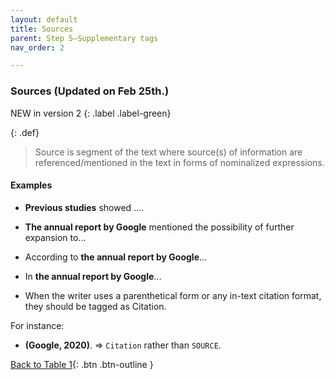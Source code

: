 ```yaml
---
layout: default
title: Sources
parent: Step 5–Supplementary tags
nav_order: 2

---
```


### Sources (Updated on Feb 25th.)

NEW in version 2
{: .label .label-green}

{: .def}
> Source is segment of the text where source(s) of information are referenced/mentioned in the text in forms of nominalized expressions. 


#### Examples
- **Previous studies** showed ....
- **The annual report by Google** mentioned the possibility of further expansion to...
- According to **the annual report by Google**...
- In **the annual report by Google**...


- When the writer uses a parenthetical form or any in-text citation format, they should be tagged as Citation.

For instance:
- **(Google, 2020)**. => `Citation` rather than `SOURCE`.



[Back to Table 1](index.md#table-1-categories-of-engagement-moves){: .btn .btn-outline }
